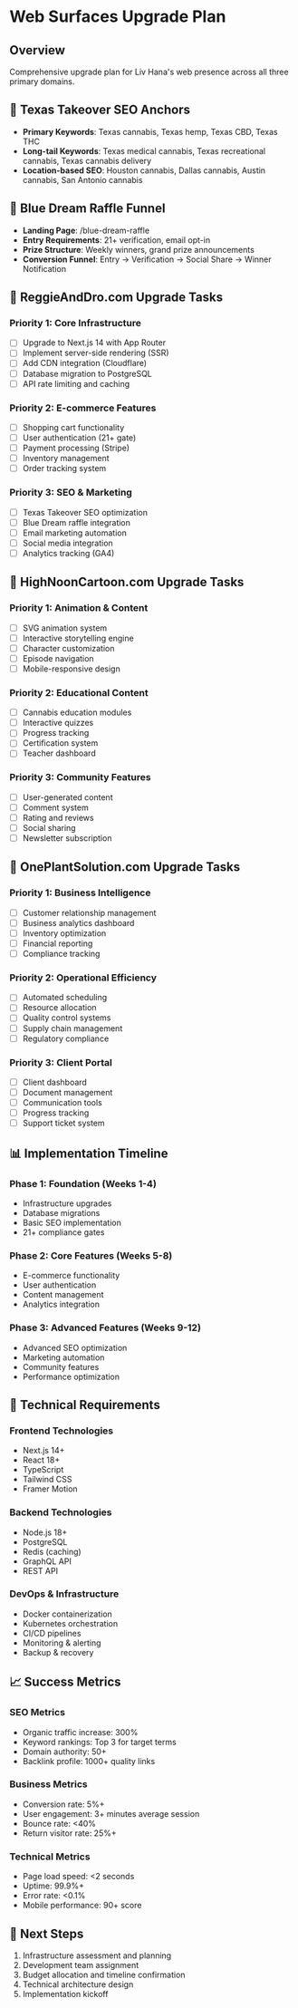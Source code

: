 # Web Surfaces Upgrade Plan

## Overview

Comprehensive upgrade plan for Liv Hana's web presence across all three primary domains.

## 🎯 Texas Takeover SEO Anchors

- **Primary Keywords**: Texas cannabis, Texas hemp, Texas CBD, Texas THC
- **Long-tail Keywords**: Texas medical cannabis, Texas recreational cannabis, Texas cannabis delivery
- **Location-based SEO**: Houston cannabis, Dallas cannabis, Austin cannabis, San Antonio cannabis

## 🌟 Blue Dream Raffle Funnel

- **Landing Page**: /blue-dream-raffle
- **Entry Requirements**: 21+ verification, email opt-in
- **Prize Structure**: Weekly winners, grand prize announcements
- **Conversion Funnel**: Entry → Verification → Social Share → Winner Notification

## 🚀 ReggieAndDro.com Upgrade Tasks

### Priority 1: Core Infrastructure

- [ ] Upgrade to Next.js 14 with App Router
- [ ] Implement server-side rendering (SSR)
- [ ] Add CDN integration (Cloudflare)
- [ ] Database migration to PostgreSQL
- [ ] API rate limiting and caching

### Priority 2: E-commerce Features

- [ ] Shopping cart functionality
- [ ] User authentication (21+ gate)
- [ ] Payment processing (Stripe)
- [ ] Inventory management
- [ ] Order tracking system

### Priority 3: SEO & Marketing

- [ ] Texas Takeover SEO optimization
- [ ] Blue Dream raffle integration
- [ ] Email marketing automation
- [ ] Social media integration
- [ ] Analytics tracking (GA4)

## 🎨 HighNoonCartoon.com Upgrade Tasks

### Priority 1: Animation & Content

- [ ] SVG animation system
- [ ] Interactive storytelling engine
- [ ] Character customization
- [ ] Episode navigation
- [ ] Mobile-responsive design

### Priority 2: Educational Content

- [ ] Cannabis education modules
- [ ] Interactive quizzes
- [ ] Progress tracking
- [ ] Certification system
- [ ] Teacher dashboard

### Priority 3: Community Features

- [ ] User-generated content
- [ ] Comment system
- [ ] Rating and reviews
- [ ] Social sharing
- [ ] Newsletter subscription

## 🌱 OnePlantSolution.com Upgrade Tasks

### Priority 1: Business Intelligence

- [ ] Customer relationship management
- [ ] Business analytics dashboard
- [ ] Inventory optimization
- [ ] Financial reporting
- [ ] Compliance tracking

### Priority 2: Operational Efficiency

- [ ] Automated scheduling
- [ ] Resource allocation
- [ ] Quality control systems
- [ ] Supply chain management
- [ ] Regulatory compliance

### Priority 3: Client Portal

- [ ] Client dashboard
- [ ] Document management
- [ ] Communication tools
- [ ] Progress tracking
- [ ] Support ticket system

## 📊 Implementation Timeline

### Phase 1: Foundation (Weeks 1-4)

- Infrastructure upgrades
- Database migrations
- Basic SEO implementation
- 21+ compliance gates

### Phase 2: Core Features (Weeks 5-8)

- E-commerce functionality
- User authentication
- Content management
- Analytics integration

### Phase 3: Advanced Features (Weeks 9-12)

- Advanced SEO optimization
- Marketing automation
- Community features
- Performance optimization

## 🔧 Technical Requirements

### Frontend Technologies

- Next.js 14+
- React 18+
- TypeScript
- Tailwind CSS
- Framer Motion

### Backend Technologies

- Node.js 18+
- PostgreSQL
- Redis (caching)
- GraphQL API
- REST API

### DevOps & Infrastructure

- Docker containerization
- Kubernetes orchestration
- CI/CD pipelines
- Monitoring & alerting
- Backup & recovery

## 📈 Success Metrics

### SEO Metrics

- Organic traffic increase: 300%
- Keyword rankings: Top 3 for target terms
- Domain authority: 50+
- Backlink profile: 1000+ quality links

### Business Metrics

- Conversion rate: 5%+
- User engagement: 3+ minutes average session
- Bounce rate: <40%
- Return visitor rate: 25%+

### Technical Metrics

- Page load speed: <2 seconds
- Uptime: 99.9%+
- Error rate: <0.1%
- Mobile performance: 90+ score

## 🎯 Next Steps

1. Infrastructure assessment and planning
2. Development team assignment
3. Budget allocation and timeline confirmation
4. Technical architecture design
5. Implementation kickoff

<!-- Last verified: 2025-10-02 -->

<!-- Optimized: 2025-10-02 -->
